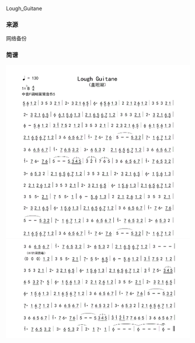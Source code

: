 Lough_Guitane 
### 来源
网络备份

### 简谱
![Lough_Guitane](WebSource/Lough_Guitane_1.gif)
![Lough_Guitane](WebSource/Lough_Guitane_2.gif)

